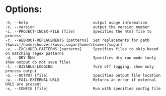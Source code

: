 #   Options:

    -h, --help                             output usage information
    -V, --version                          output the version number
    -i, --PROJECT-INDEX-FILE [file]        Specifies the html file to process
    -r, --WEBROOT-REPLACEMENTS [patterns]  Set replacements for path [kwsvc|/home/choover/kwsvc,sugar|home/choover/sugar]
    -v, --EXCLUDED-PATTERNS [patterns]     Specifies files to skip based on matching regex patterns
    -d, --DRY-RUN                          Specifies dry run mode (only show output do not save file)
    -l, --DISABLE-LOGGING                  Turn off logging, show only process output
    -o, --OUTPUT [file]                    Specifies output file location
    -w, --FAIL-EXTERNAL-URLS               Returns an error if external URLS are present
    -x, --CONFIG [file]                    Run with specified config file
